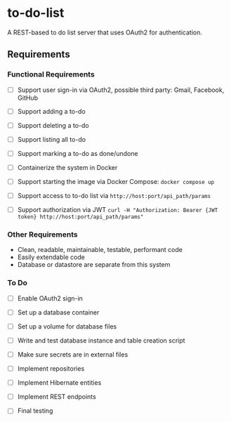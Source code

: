 # to-do-list

A REST-based to do list server that uses OAuth2 for authentication.



## Requirements

### Functional Requirements

* [ ] Support user sign-in via OAuth2, possible third party: Gmail, Facebook, GitHub
* [ ] Support adding a to-do
* [ ] Support deleting a to-do
* [ ] Support listing all to-do
* [ ] Support marking a to-do as done/undone
* [ ] Containerize the system in Docker
* [ ] Support starting the image via Docker Compose: `docker compose up`
* [ ] Support access to to-do list via `http://host:port/api_path/params`
* [ ] Support authorization via JWT `curl -H "Authorization: Bearer {JWT token} http://host:port/api_path/params"`



### Other Requirements

* Clean, readable, maintainable, testable, performant code
* Easily extendable code
* Database or datastore are separate from this system



### To Do

* [ ] Enable OAuth2 sign-in
* [ ] Set up a database container
* [ ] Set up a volume for database files
* [ ] Write and test database instance and table creation script
* [ ] Make sure secrets are in external files
* [ ] Implement repositories
* [ ] Implement Hibernate entities
* [ ] Implement REST endpoints
* [ ] Final testing

